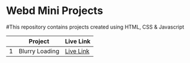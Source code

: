 # Webd Mini Projects
#This repository contains projects created using HTML, CSS & Javascript

| | Project                   | Live Link |
|-|---------------------------|-----------|
|1| Blurry Loading            | [Live Link](https://black-cat01.github.io/Blurry_Loading/) |
